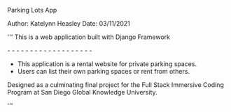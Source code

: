 Parking Lots App

Author: Katelynn Heasley
Date: 03/11/2021

'''
This is a web application built with Django Framework

_-_ _-_ _-_ _-_ _-_ _-_ _-_ _-_ _-_ _-_ _-_ _-_ _-_ _-_ _-_ _-_ _-_ _-_ _-_


- This application is a rental website for private parking spaces. 
- Users can list their own parking spaces or rent from others. 

Designed as a culminating final project for the Full Stack Immersive Coding Program at San Diego Global Knowledge University. 

'''

